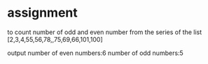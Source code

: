 # assignment 
to count number of odd and even number from the series of the list
[2,3,4,55,56,78,,75,69,66,101,100]

output
number of even numbers:6
number of odd numbers:5
